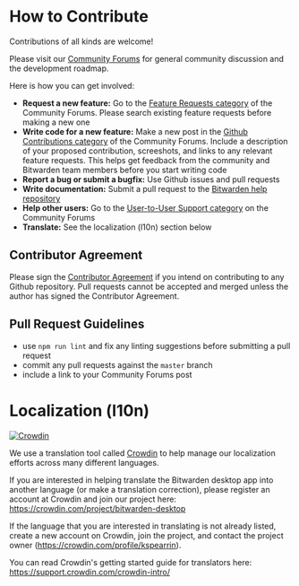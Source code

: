 # How to Contribute

Contributions of all kinds are welcome!

Please visit our [Community Forums](https://community.bitwarden.com/) for general community discussion and the development roadmap.

Here is how you can get involved:

- **Request a new feature:** Go to the [Feature Requests category](https://community.bitwarden.com/c/feature-requests/) of the Community Forums. Please search existing feature requests before making a new one
- **Write code for a new feature:** Make a new post in the [Github Contributions category](https://community.bitwarden.com/c/github-contributions/) of the Community Forums. Include a description of your proposed contribution, screeshots, and links to any relevant feature requests. This helps get feedback from the community and Bitwarden team members before you start writing code
- **Report a bug or submit a bugfix:** Use Github issues and pull requests
- **Write documentation:** Submit a pull request to the [Bitwarden help repository](https://github.com/bitwarden/help)
- **Help other users:** Go to the [User-to-User Support category](https://community.bitwarden.com/c/support/) on the Community Forums
- **Translate:** See the localization (l10n) section below

## Contributor Agreement

Please sign the [Contributor Agreement](https://cla-assistant.io/bitwarden/desktop) if you intend on contributing to any Github repository. Pull requests cannot be accepted and merged unless the author has signed the Contributor Agreement.

## Pull Request Guidelines

- use `npm run lint` and fix any linting suggestions before submitting a pull request
- commit any pull requests against the `master` branch
- include a link to your Community Forums post

# Localization (l10n)

[![Crowdin](https://d322cqt584bo4o.cloudfront.net/bitwarden-desktop/localized.svg)](https://crowdin.com/project/bitwarden-desktop)

We use a translation tool called [Crowdin](https://crowdin.com) to help manage our localization efforts across many different languages.

If you are interested in helping translate the Bitwarden desktop app into another language (or make a translation correction), please register an account at Crowdin and join our project here: https://crowdin.com/project/bitwarden-desktop

If the language that you are interested in translating is not already listed, create a new account on Crowdin, join the project, and contact the project owner (https://crowdin.com/profile/kspearrin).

You can read Crowdin's getting started guide for translators here: https://support.crowdin.com/crowdin-intro/
